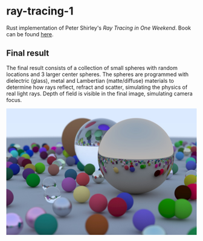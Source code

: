 # ray-tracing-1
Rust implementation of Peter Shirley's *Ray Tracing in One Weekend*. Book can be
found [here](https://raytracing.github.io/books/RayTracingInOneWeekend.html).

## Final result
The final result consists of a collection of small spheres with random locations and 3 larger center spheres. The spheres are programmed with dielectric (glass), metal and Lambertian (matte/diffuse) materials to determine how rays reflect, refract and scatter, simulating the physics of real light rays. Depth of field is visible in the final image, simulating camera focus.

![Final Image](images/final_image.jpg)
